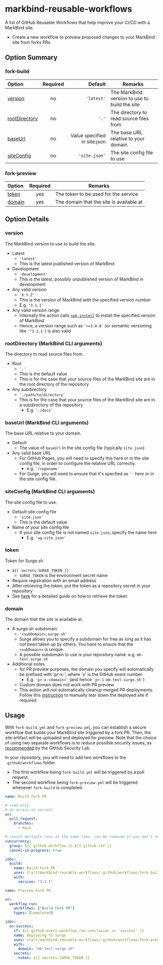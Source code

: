 # markbind-reusable-workflows
A list of GitHub Reusable Workflows that help improve your CI/CD with a MarkBind site.
- Create a new workflow to preview proposed changes to your MarkBind site from forks PRs
## Option Summary

### fork-build

Option                                                 | Required |                      Default | Remarks
:------------------------------------------------------|:--------:|-----------------------------:|----------------------------------------------
[version](#version)                                    |    no    |                   `'latest'` | The MarkBind version to use to build the site
[rootDirectory](#rootdirectory-markbind-cli-arguments) |    no    |                        `'.'` | The directory to read source files from
[baseUrl](#baseurl-markbind-cli-arguments)             |    no    | Value specified in site.json | The base URL relative to your domain
[siteConfig](#siteconfig-markbind-cli-arguments)       |    no    |                `'site.json'` | The site config file to use

### fork-preview

Option            | Required | Remarks
:-----------------|:--------:|-----------------------------------------
[token](#token)   |   yes    | The token to be used for the service
[domain](#domain) |   yes    | The domain that the site is available at

## Option Details

### version
The MarkBind version to use to build the site.
- Latest
  - `'latest'`
  - This is the latest published version of MarkBind
- Development
  - `'development'`
  - This is the latest, possibly unpublished version of MarkBind in development
- Any valid version
  - `'X.Y.Z'`
  - This is the version of MarkBind with the specified version number
  - E.g. `'3.1.1'`
- Any valid version range
  - Internally the action calls [`npm install`](https://docs.npmjs.com/cli/v6/commands/npm-install) to install the specified version of MarkBind
  - Hence, a version range such as `'>=3.0.0'` (or semantic versioning like `'^3.1.1'`) is also valid

### rootDirectory (MarkBind CLI arguments)
The directory to read source files from.
- Root
  - `'.'`
  - This is the default value
  - This is for the case that your source files of the MarkBind site are in the root directory of the repository
- Any subdirectory
  - `'./path/to/directory'`
  - This is for the case that your source files of the MarkBind site are in a subdirectory of the repository
    - E.g. `'./docs'`
### baseUrl (MarkBind CLI arguments)
The base URL relative to your domain.
- Default
  - The value of `baseUrl` in the site config file (typically `site.json`)
- Any valid base URL
  - For GitHub Pages, you will need to specify this here or in the site config file, in order to configure the relative URL correctly.
    - e.g. `'/reponame'`
  - For Surge, you will need to ensure that it's specfied as `''` here or in the site config file.

### siteConfig (MarkBind CLI arguments)
The site config file to use.
- Default site config file
  - `'site.json'`
  - This is the default value
- Name of your site config file
  - If your site config file is not named `site.json`, specify the name here
    - E.g. `'ug-site.json'`

### token
Token for Surge.sh
  - `${{ secrets.SURGE_TOKEN }}`
    - `SURGE_TOKEN` is the environment secret name
  - Require registration with an email address
  - After retrieving the token, put the token as a repository secret in your repository
  - See [here](https://markbind.org/userGuide/deployingTheSite.html#previewing-prs-using-surge) for a detailed guide on how to retrieve the token

### domain
The domain that the site is available at.
- A surge.sh subdomain
  - `'<subDomain>.surge.sh'`
  - Surge allows you to specify a subdomain for free as long as it has not been taken up by others. You have to ensure that the `<subDomain>` is unique. 
  - A possible subdomain to use is your repository name: e.g. `mb-test.surge.sh`
- Additional notes
  - for PR preview purposes, the domain you specify will automatically be prefixed with 'pr-x-', where 'x' is the GitHub event number
    - E.g. `'pr-x-<domain>'` (and hence `'pr-1-mb-test.surge.sh'`)
  - Custom domain does not work with PR preview
  - This action will not automatically cleanup merged PR deployments. Follow this [instruction](https://surge.sh/help/tearing-down-a-project) to manually tear down the deployed site if required

## Usage
With `fork-build.yml` and `fork-preview.yml`, you can establish a secure workflow that builds your MarkBind site triggered by a fork PR.
Then, the site artifact will be uploaded and deployed for preview. Note that the choice of using two separate workflows is to reduce possible security issues, as [recommended](https://securitylab.github.com/research/github-actions-preventing-pwn-requests/) by the GitHub Security Lab.

In your repository, you will need to add two workflows to the `.github/workflows` folder.
- The first workflow being `fork-build.yml` will be triggered by a pull request.
- The second workflow being `fork-preview.yml` will be triggered whenever `fork-build` is completed.

```yaml
name: Build Fork PR

# read-only
# no access to secrets
on:
  pull_request:
    branches:
      - main

# cancel multiple runs at the same time, can be removed if you don't need it
concurrency: 
  group: ${{ github.workflow }}-${{ github.ref }}
  cancel-in-progress: true

jobs:
  build:
    name: Build Fork PR
    uses: tlylt/markbind-reusable-workflows/.github/workflows/fork-build.yml@main
    with:
      version: "3.1.1"
```

```yaml
name: Preview Fork PR

on:
  workflow_run:
    workflows: ["Build Fork PR"]
    types: [completed]

jobs:
  on-success:
    if: ${{ github.event.workflow_run.conclusion == 'success' }}
    name: Deploying to Surge
    uses: tlylt/markbind-reusable-workflows/.github/workflows/fork-preview.yml@main
    with:
      domain: "mb-test.surge.sh"
    secrets:
      token: ${{ secrets.SURGE_TOKEN }}
```
